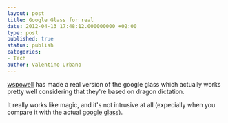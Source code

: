 ```yaml
---
layout: post
title: Google Glass for real
date: 2012-04-13 17:48:12.000000000 +02:00
type: post
published: true
status: publish
categories:
- Tech
author: Valentino Urbano 
---
```


[wspowell][0] has made a real version of the google glass which actually works pretty well considering that they're based on dragon dictation.

It really works like magic, and it's not intrusive at all (expecially when you compare it with the actual [google][1] [glass][2]).


[0]: http://www.youtube.com/user/wspowell
[1]: http://anythingapple.altervista.org/2012/04/google-glass/
[2]: http://www.youtube.com/watch?v=9c6W4CCU9M4&feature=player_embedded